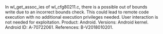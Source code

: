 In wl_get_assoc_ies of wl_cfg80211.c, there is a possible out of bounds write due to an incorrect bounds check. This could lead to remote code execution with no additional execution privileges needed. User interaction is not needed for exploitation. Product: Android. Versions: Android kernel. Android ID: A-70722061. References: B-V2018010201.